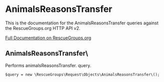 # AnimalsReasonsTransfer

This is the documentation for the AnimalsReasonsTransfer queries against the RescueGroups.org HTTP API v2.

[Full Documentation on RescueGroups.org](https://userguide.rescuegroups.org/display/APIDG/Object+definitions#Objectdefinitions-animalsReasonsTransfer)

## AnimalsReasonsTransfer\

Performs animalsReasonsTransfer. query.

    $query = new \RescueGroups\Request\Objects\AnimalsReasonsTransfer\();


